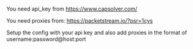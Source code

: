 You need api_key from https://www.capsolver.com/

You need proxies from: https://packetstream.io/?psr=1cys

Setup the config with your api key and also add proxies in the format of username:password@host:port

